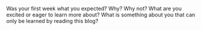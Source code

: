 Was your first week what you expected? Why? Why not?
What are you excited or eager to learn more about?
What is something about you that can only be learned by reading this blog?

